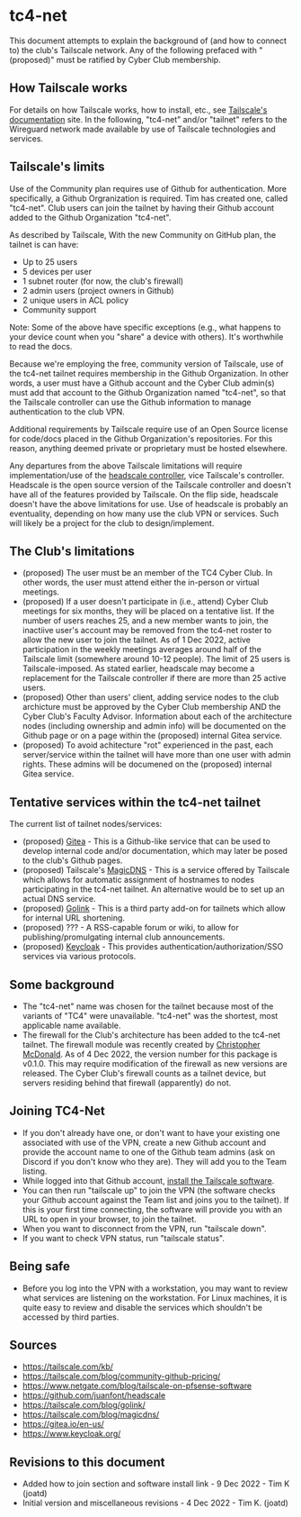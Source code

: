 # tc4-net

This document attempts to explain the background of (and how to connect to) the club's Tailscale network.  Any of the following prefaced with "(proposed)" must be ratified by Cyber Club membership.

## How Tailscale works

For details on how Tailscale works, how to install, etc., see [Tailscale's documentation](https://tailscale.com/kb/) site.  In the following, "tc4-net" and/or "tailnet" refers to the Wireguard network made available by use of Tailscale technologies and services.

## Tailscale's limits

Use of the Community plan requires use of Github for authentication.  More specifically, a Github Orgranization is required. Tim has created one, called "tc4-net".  Club users can join the tailnet by having their Github account added to the Github Organization "tc4-net".

As described by Tailscale, With the new Community on GitHub plan, the tailnet is can have:
* Up to 25 users
* 5 devices per user
* 1 subnet router (for now, the club's firewall)
* 2 admin users (project owners in Github)
* 2 unique users in ACL policy
* Community support

Note: Some of the above have specific exceptions (e.g., what happens to your device count when you "share" a device with others).  It's worthwhile to read the docs.

Because we're employing the free, community version of Tailscale, use of the tc4-net tailnet requires membership in the Github Organization.  In other words, a user must have a Github account and the Cyber Club admin(s) must add that account to the Github Organization named "tc4-net", so that the Tailscale controller can use the Github information to manage authentication to the club VPN.

Additional requirements by Tailscale require use of an Open Source license for code/docs placed in the Github Organization's repositories.  For this reason, anything deemed private or proprietary must be hosted elsewhere.

Any departures from the above Tailscale limitations will require implementation/use of the [headscale controller](https://github.com/juanfont/headscale), vice Tailscale's controller.  Headscale is the open source version of the Tailscale controller and doesn't have all of the features provided by Tailscale.  On the flip side, headscale doesn't have the above limitations for use.  Use of headscale is probably an eventuality, depending on how many use the club VPN or services.  Such will likely be a project for the club to design/implement.

## The Club's limitations

* (proposed) The user must be an member of the TC4 Cyber Club.  In other words, the user must attend either the in-person or virtual meetings.
* (proposed) If a user doesn't participate in (i.e., attend) Cyber Club meetings for six months, they will be placed on a tentative list.  If the number of users reaches 25, and a new member wants to join, the inactiive user's account may be removed from the tc4-net roster to allow the new user to join the tailnet.  As of 1 Dec 2022, active participation in the weekly meetings averages around half of the Tailscale limit (somewhere around 10-12 people).  The limit of 25 users is Tailscale-imposed.  As stated earlier, headscale may become a replacement for the Tailscale controller if there are more than 25 active users.
* (proposed) Other than users' client, adding service nodes to the club archicture must be approved by the Cyber Club membership AND the Cyber Club's Faculty Advisor. Information about each of the architecture nodes (including ownership and admin info) will be documented on the Github page or on a page within the (proposed) internal Gitea service.
* (proposed) To avoid achitecture "rot" experienced in the past, each server/service within the tailnet will have more than one user with admin rights.  These admins will be documened on the (proposed) internal Gitea service.

## Tentative services within the tc4-net tailnet

The current list of tailnet nodes/services:

* (proposed) [Gitea](https://gitea.io/en-us/) - This is a Github-like service that can be used to develop internal code and/or documentation, which may later be posed to the club's Github pages.
* (proposed) Tailscale's [MagicDNS](https://tailscale.com/blog/magicdns/) - This is a service offered by Tailscale which allows for automatic assignment of hostnames to nodes participating in the tc4-net tailnet.  An alternative would be to set up an actual DNS service.
* (proposed) [Golink](https://tailscale.com/blog/golink/) - This is a third party add-on for tailnets which allow for internal URL shortening.
* (proposed) ??? - A RSS-capable forum or wiki, to allow for publishing/promulgating internal club announcements.
* (proposed) [Keycloak](https://www.keycloak.org/) - This provides authentication/authorization/SSO services via various protocols.

## Some background

* The "tc4-net" name was chosen for the tailnet because most of the variants of "TC4" were unavailable.  "tc4-net" was the shortest, most applicable name available.
* The firewall for the Club's architecture has been added to the tc4-net tailnet.  The firewall module was recently created by [Christopher McDonald](https://www.netgate.com/blog/tailscale-on-pfsense-software).  As of 4 Dec 2022, the version number for this package is v0.1.0.  This may require modification of the firewall as new versions are released.  The Cyber Club's firewall counts as a tailnet device, but servers residing behind that firewall (apparently) do not.

## Joining TC4-Net

* If you don't already have one, or don't want to have your existing one associated with use of the VPN, create a new Github account and provide the account name to one of the Github team admins (ask on Discord if you don't know who they are).  They will add you to the Team listing.  
* While logged into that Github account, [install the Tailscale software](https://tailscale.com/kb/installation/).
* You can then run "tailscale up" to join the VPN (the software checks your Github account against the Team list and joins you to the tailnet).  If this is your first time connecting, the software will provide you with an URL to open in your browser, to join the tailnet.
* When you want to disconnect from the VPN, run "tailscale down".
* If you want to check VPN status, run "tailscale status".

## Being safe

* Before you log into the VPN with a workstation, you may want to review what services are listening on the workstation.  For Linux machines, it is quite easy to review and disable the services which shouldn't be accessed by third parties.

## Sources

* https://tailscale.com/kb/
* https://tailscale.com/blog/community-github-pricing/
* https://www.netgate.com/blog/tailscale-on-pfsense-software
* https://github.com/juanfont/headscale
* https://tailscale.com/blog/golink/
* https://tailscale.com/blog/magicdns/
* https://gitea.io/en-us/
* https://www.keycloak.org/

## Revisions to this document

* Added how to join section and software install link - 9 Dec 2022 - Tim K (joatd)
* Initial version and miscellaneous revisions - 4 Dec 2022 - Tim K. (joatd)

